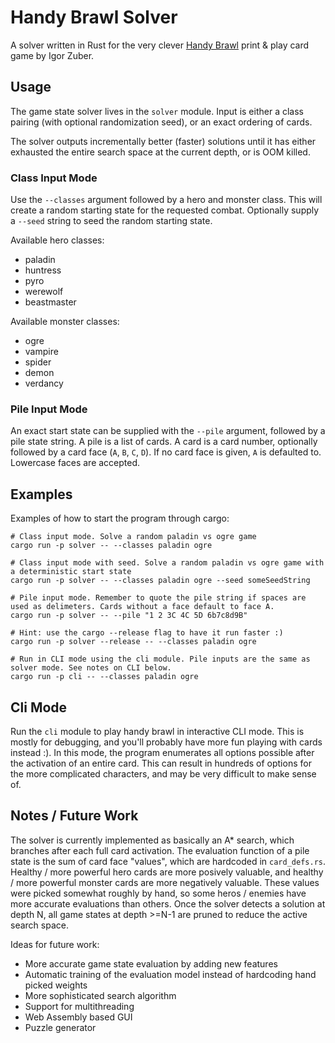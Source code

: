 # Handy Brawl Solver
A solver written in Rust for the very clever [Handy Brawl](https://boardgamegeek.com/boardgame/362692/handy-brawl) print & play card game by Igor Zuber.

## Usage
The game state solver lives in the `solver` module.
Input is either a class pairing (with optional randomization seed), or an exact ordering of cards.

The solver outputs incrementally better (faster) solutions until it has either exhausted the entire search space at the current depth, or is OOM killed.

### Class Input Mode
Use the `--classes` argument followed by a hero and monster class.
This will create a random starting state for the requested combat.
Optionally supply a `--seed` string to seed the random starting state.

Available hero classes:
- paladin
- huntress
- pyro
- werewolf
- beastmaster

Available monster classes:
- ogre
- vampire
- spider
- demon
- verdancy

### Pile Input Mode
An exact start state can be supplied with the `--pile` argument, followed by a pile state string.
A pile is a list of cards. A card is a card number, optionally followed by a card face (`A`, `B`, `C`, `D`). If no card face is given, `A` is defaulted to. Lowercase faces are accepted.

## Examples
Examples of how to start the program through cargo:
```
# Class input mode. Solve a random paladin vs ogre game
cargo run -p solver -- --classes paladin ogre

# Class input mode with seed. Solve a random paladin vs ogre game with a deterministic start state
cargo run -p solver -- --classes paladin ogre --seed someSeedString

# Pile input mode. Remember to quote the pile string if spaces are used as delimeters. Cards without a face default to face A.
cargo run -p solver -- --pile "1 2 3C 4C 5D 6b7c8d9B"

# Hint: use the cargo --release flag to have it run faster :)
cargo run -p solver --release -- --classes paladin ogre

# Run in CLI mode using the cli module. Pile inputs are the same as solver mode. See notes on CLI below.
cargo run -p cli -- --classes paladin ogre
```

## Cli Mode
Run the `cli` module to play handy brawl in interactive CLI mode. This is mostly for debugging, and you'll probably have more fun playing with cards instead :). In this mode, the program enumerates all options possible after the activation of an entire card. This can result in hundreds of options for the more complicated characters, and may be very difficult to make sense of.

## Notes / Future Work
The solver is currently implemented as basically an A* search, which branches after each full card activation. The evaluation function of a pile state is the sum of card face "values", which are hardcoded in `card_defs.rs`. Healthy / more powerful hero cards are more posively valuable, and healthy / more powerful monster cards are more negatively valuable. These values were picked somewhat roughly by hand, so some heros / enemies have more accurate evaluations than others. Once the solver detects a solution at depth N, all game states at depth >=N-1 are pruned to reduce the active search space.

Ideas for future work:
- More accurate game state evaluation by adding new features
- Automatic training of the evaluation model instead of hardcoding hand picked weights
- More sophisticated search algorithm
- Support for multithreading
- Web Assembly based GUI
- Puzzle generator
